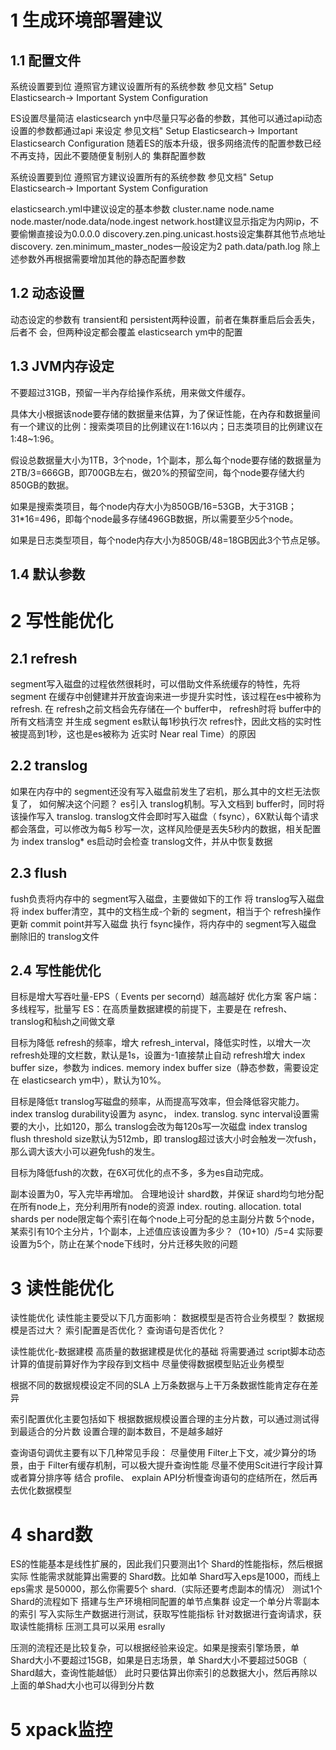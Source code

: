 # 1 生成环境部署建议

## 1.1 配置文件

系统设置要到位
遵照官方建议设置所有的系统参数
参见文档" Setup Elasticsearch-> Important System Configuration

ES设置尽量简洁
elasticsearch yn中尽量只写必备的参数，其他可以通过api动态设置的参数都通过api
来设定
参见文档" Setup Elasticsearch-> Important Elasticsearch Configuration
随着ES的版本升级，很多网络流传的配置参数已经不再支持，因此不要随便复制别人的
集群配置参数

系统设置要到位
遵照官方建议设置所有的系统参数
参见文档" Setup Elasticsearch-> Important System Configuration

elasticsearch.yml中建议设定的基本参数
cluster.name
node.name
node.master/node.data/node.ingest
network.host建议显示指定为内网ip，不要偷懒直接设为0.0.0.0
discovery.zen.ping.unicast.hosts设定集群其他节点地址
discovery. zen.minimum_master_nodes一般设定为2
path.data/path.log
除上述参数外再根据需要增加其他的静态配置参数

## 1.2 动态设置

动态设定的参数有 transient和 persistent两种设置，前者在集群重启后会丢失，后者不
会，但两种设定都会覆盖 elasticsearch ym中的配置



## 1.3 JVM内存设定

不要超过31GB，预留一半內存给操作系统，用来做文件缓存。

具体大小根据该node要存储的数据量来估算，为了保证性能，在內存和数据量间有一个建议的比例：搜索类项目的比例建议在1:16以内；日志类项目的比例建议在1:48~1:96。

假设总数据量大小为1TB，3个node，1个副本，那么每个node要存储的数据量为2TB/3=666GB，即700GB左右，做20%的预留空间，每个node要存储大约850GB的数据。

如果是搜索类项目，每个node内存大小为850GB/16=53GB，大于31GB；31*16=496，即每个node最多存储496GB数据，所以需要至少5个node。

如果是日志类型项目，每个node内存大小为850GB/48=18GB因此3个节点足够。

## 1.4 默认参数



# 2 写性能优化

## 2.1 refresh

segment写入磁盘的过程依然很耗时，可以借助文件系统缓存的特性，先将 segment
在缓存中创健建并开放査询来进一步提升实时性，该过程在es中被称为 refresh.
在 refresh之前文档会先存储在—个 buffer中， refresh时将 buffer中的所有文档淸空
并生成 segment
es默认每1秒执行次 refres忭，因此文档的实时性被提高到1秒，这也是es被称为
近实时 Near real Time）的原因

## 2.2 translog

如果在内存中的 segment还没有写入磁盘前发生了宕机，那么其中的文栏无法恢复了，
如何解决这个问题？
es引入 translog机制。写入文档到 buffer时，同时将该操作写入 translog.
translog文件会即时写入磁盘（ fsync），6X默认每个请求都会落盘，可以修改为每5
秒写一次，这样风险便是丟失5秒内的数据，相关配置为 index translog*
es启动时会检查 translog文件，并从中恢复数据

## 2.3 flush

fush负责将内存中的 segment写入磁盘，主要做如下的工作
将 translog写入磁盘
将 index buffer清空，其中的文档生成-个新的 segment，相当于个 refresh操作
更新 commit point并写入磁盘
执行 fsync操作，将内存中的 segment写入磁盘
删除旧的 translog文件

## 2.4 写性能优化

目标是增大写吞吐量-EPS（ Events per secorηd）越高越好
优化方案
客户端：多线程写，批量写
ES：在高质量数据建模的前提下，主要是在 refresh、 translog和秈sh之间做文章



目标为降低 refresh的频率，增大 refresh_interval，降低实时性，以增大一次 refresh处理的文栏数，默认是1s，设置为-1直接禁止自动 refresh增大 index buffer size，参数为 indices. memory index buffer size（静态参数，需要设定在 elasticsearch ym中），默认为10%。



目标是降低τ translog写磁盘的频率，从而提高写效率，但会降低容灾能力。index translog durability设置为 async， index. translog. sync interval设置需
要的大小，比如120，那么 translog会改为每120s写一次磁盘
index translog flush threshold size默认为512mb，即 translog超过该大小时会触发一次fush，那么调大该大小可以避免fush的发生。



目标为降低fush的次数，在6X可优化的点不多，多为es自动完成。



副本设置为0，写入完毕再增加。
合理地设计 shard数，并保证 shard均匀地分配在所有node上，充分利用所有node的资源
index. routing. allocation. total shards per node限定每个索引在每个node上可分配的总主副分片数
5个node，某索引有10个主分片，1个副本，上述值应该设置为多少？（10+10）/5=4
实际要设置为5个，防止在某个node下线时，分片迁移失败的问题

# 3 读性能优化

读性能优化
读性能主要受以下几方面影响：
数据模型是否符合业务模型？
数据规模是否过大？
索引配置是否优化？
查询语句是否优化？



读性能优化-数据建模
高质量的数据建模是优化的基础
将需要通过 script脚本动态计算的值提前算好作为字段存到文档中
尽量使得数据模型贴近业务模型





根据不同的数据规模设定不同的SLA
上万条数据与上干万条数据性能肯定存在差异



索引配置优化主要包括如下
根据数据规模设置合理的主分片数，可以通过测试得到最适合的分片数
设置合理的副本数目，不是越多越好



查询语句调优主要有以下几种常见手段：
尽量使用 Filter上下文，减少算分的场景，由于 Filter有缓存机制，可以极大提升查询性能
尽量不使用Scit进行字段计算或者算分排序等
结合 profile、 explain API分析慢查询语句的症结所在，然后再去优化数据模型



# 4 shard数

ES的性能基本是线性扩展的，因此我们只要测出1个 Shard的性能指标，然后根据实际
性能需求就能算出需要的 Shard数。比如单 Shard写入eps是1000，而线上eps需求
是50000，那么你需要5个 shard.（实际还要考虑副本的情况）
测试1个 Shard的流程如下
搭建与生产环境相同配置的单节点集群
设定一个单分片零副本的索引
写入实际生产数据进行测试，获取写性能指标
针对数据进行査询请求，获取读性能揹标
压测工具可以采用 esrally



压测的流程还是比较复杂，可以根据经验来设定。如果是搜索引擎场景，单 Shard大小不要超过15GB，如果是日志场景，单 Shard大小不要超过50GB（ Shard越大，查询性能越低）
此时只要估算出你索引的总数据大小，然后再除以上面的单Shad大小也可以得到分片数

# 5 xpack监控



